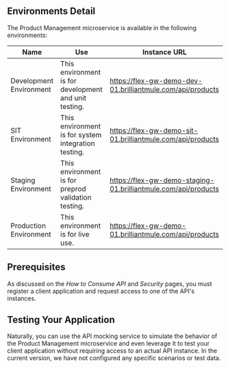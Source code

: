 ## Environments Detail
The Product Management microservice is available in the following environments:

| Name | Use | Instance URL |
| ------ | ------ | ------ |
| Development Environment | This environment is for development and unit testing. | https://flex-gw-demo-dev-01.brilliantmule.com/api/products |
| SIT Environment | This environment is for system integration testing. | https://flex-gw-demo-sit-01.brilliantmule.com/api/products |
| Staging Environment | This environment is for preprod validation testing. | https://flex-gw-demo-staging-01.brilliantmule.com/api/products |
| Production Environment | This environment is for live use. | https://flex-gw-demo-01.brilliantmule.com/api/products |

## Prerequisites
As discussed on the *How to Consume API* and *Security* pages, you must register a client application and request access to one of the API's instances.

## Testing Your Application
Naturally, you can use the API mocking service to simulate the behavior of the Product Management microservice and even leverage it to test your client application without requiring access to an actual API instance. In the current version, we have not configured any specific scenarios or test data.

